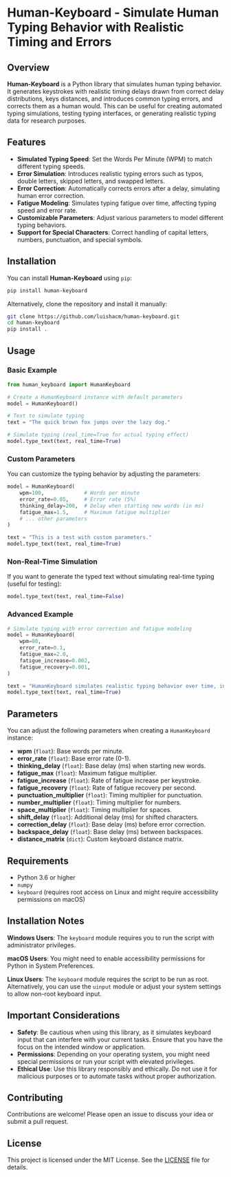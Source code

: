 # Human-Keyboard - Simulate Human Typing Behavior with Realistic Timing and Errors

## Overview

**Human-Keyboard** is a Python library that simulates human typing behavior. It generates keystrokes with realistic timing delays drawn from correct delay distributions, keys distances, and introduces common typing errors, and corrects them as a human would. This can be useful for creating automated typing simulations, testing typing interfaces, or generating realistic typing data for research purposes.

## Features

- **Simulated Typing Speed**: Set the Words Per Minute (WPM) to match different typing speeds.
- **Error Simulation**: Introduces realistic typing errors such as typos, double letters, skipped letters, and swapped letters.
- **Error Correction**: Automatically corrects errors after a delay, simulating human error correction.
- **Fatigue Modeling**: Simulates typing fatigue over time, affecting typing speed and error rate.
- **Customizable Parameters**: Adjust various parameters to model different typing behaviors.
- **Support for Special Characters**: Correct handling of capital letters, numbers, punctuation, and special symbols.

## Installation

You can install **Human-Keyboard** using `pip`:

```bash
pip install human-keyboard
```

Alternatively, clone the repository and install it manually:

```bash
git clone https://github.com/luishacm/human-keyboard.git
cd human-keyboard
pip install .
```

## Usage

### Basic Example

```python
from human_keyboard import HumanKeyboard

# Create a HumanKeyboard instance with default parameters
model = HumanKeyboard()

# Text to simulate typing
text = "The quick brown fox jumps over the lazy dog."

# Simulate typing (real_time=True for actual typing effect)
model.type_text(text, real_time=True)
```

### Custom Parameters

You can customize the typing behavior by adjusting the parameters:

```python
model = HumanKeyboard(
    wpm=100,             # Words per minute
    error_rate=0.05,     # Error rate (5%)
    thinking_delay=200,  # Delay when starting new words (in ms)
    fatigue_max=1.5,     # Maximum fatigue multiplier
    # ... other parameters
)

text = "This is a test with custom parameters."
model.type_text(text, real_time=True)
```

### Non-Real-Time Simulation

If you want to generate the typed text without simulating real-time typing (useful for testing):

```python
model.type_text(text, real_time=False)
```

### Advanced Example

```python
# Simulate typing with error correction and fatigue modeling
model = HumanKeyboard(
    wpm=80,
    error_rate=0.1,
    fatigue_max=2.0,
    fatigue_increase=0.002,
    fatigue_recovery=0.001,
)

text = "HumanKeyboard simulates realistic typing behavior over time, including errors and fatigue."
model.type_text(text, real_time=True)
```

## Parameters

You can adjust the following parameters when creating a `HumanKeyboard` instance:

- **wpm** (`float`): Base words per minute.
- **error_rate** (`float`): Base error rate (0-1).
- **thinking_delay** (`float`): Base delay (ms) when starting new words.
- **fatigue_max** (`float`): Maximum fatigue multiplier.
- **fatigue_increase** (`float`): Rate of fatigue increase per keystroke.
- **fatigue_recovery** (`float`): Rate of fatigue recovery per second.
- **punctuation_multiplier** (`float`): Timing multiplier for punctuation.
- **number_multiplier** (`float`): Timing multiplier for numbers.
- **space_multiplier** (`float`): Timing multiplier for spaces.
- **shift_delay** (`float`): Additional delay (ms) for shifted characters.
- **correction_delay** (`float`): Base delay (ms) before error correction.
- **backspace_delay** (`float`): Base delay (ms) between backspaces.
- **distance_matrix** (`dict`): Custom keyboard distance matrix.

## Requirements

- Python 3.6 or higher
- `numpy`
- `keyboard` (requires root access on Linux and might require accessibility permissions on macOS)

## Installation Notes

**Windows Users**: The `keyboard` module requires you to run the script with administrator privileges.

**macOS Users**: You might need to enable accessibility permissions for Python in System Preferences.

**Linux Users**: The `keyboard` module requires the script to be run as root. Alternatively, you can use the `uinput` module or adjust your system settings to allow non-root keyboard input.

## Important Considerations

- **Safety**: Be cautious when using this library, as it simulates keyboard input that can interfere with your current tasks. Ensure that you have the focus on the intended window or application.
- **Permissions**: Depending on your operating system, you might need special permissions or run your script with elevated privileges.
- **Ethical Use**: Use this library responsibly and ethically. Do not use it for malicious purposes or to automate tasks without proper authorization.

## Contributing

Contributions are welcome! Please open an issue to discuss your idea or submit a pull request.

## License

This project is licensed under the MIT License. See the [LICENSE](LICENSE) file for details.
